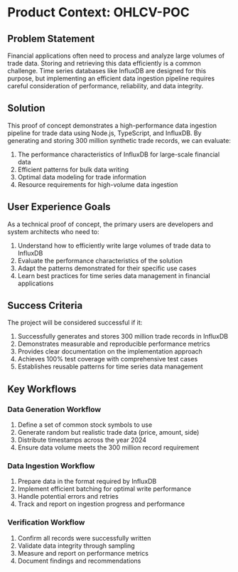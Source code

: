 # Product Context: OHLCV-POC

## Problem Statement
Financial applications often need to process and analyze large volumes of trade data. Storing and retrieving this data efficiently is a common challenge. Time series databases like InfluxDB are designed for this purpose, but implementing an efficient data ingestion pipeline requires careful consideration of performance, reliability, and data integrity.

## Solution
This proof of concept demonstrates a high-performance data ingestion pipeline for trade data using Node.js, TypeScript, and InfluxDB. By generating and storing 300 million synthetic trade records, we can evaluate:

1. The performance characteristics of InfluxDB for large-scale financial data
2. Efficient patterns for bulk data writing
3. Optimal data modeling for trade information
4. Resource requirements for high-volume data ingestion

## User Experience Goals
As a technical proof of concept, the primary users are developers and system architects who need to:

1. Understand how to efficiently write large volumes of trade data to InfluxDB
2. Evaluate the performance characteristics of the solution
3. Adapt the patterns demonstrated for their specific use cases
4. Learn best practices for time series data management in financial applications

## Success Criteria
The project will be considered successful if it:

1. Successfully generates and stores 300 million trade records in InfluxDB
2. Demonstrates measurable and reproducible performance metrics
3. Provides clear documentation on the implementation approach
4. Achieves 100% test coverage with comprehensive test cases
5. Establishes reusable patterns for time series data management

## Key Workflows

### Data Generation Workflow
1. Define a set of common stock symbols to use
2. Generate random but realistic trade data (price, amount, side)
3. Distribute timestamps across the year 2024
4. Ensure data volume meets the 300 million record requirement

### Data Ingestion Workflow
1. Prepare data in the format required by InfluxDB
2. Implement efficient batching for optimal write performance
3. Handle potential errors and retries
4. Track and report on ingestion progress and performance

### Verification Workflow
1. Confirm all records were successfully written
2. Validate data integrity through sampling
3. Measure and report on performance metrics
4. Document findings and recommendations
